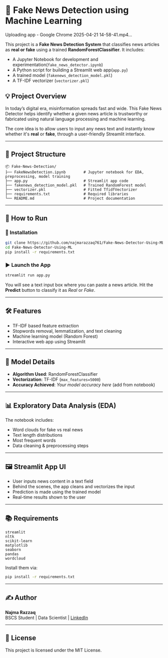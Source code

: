 # 📰 Fake News Detection using Machine Learning


Uploading app - Google Chrome 2025-04-21 14-58-41.mp4…


This project is a **Fake News Detection System** that classifies news articles as **real or fake** using a trained **RandomForestClassifier**. It includes:
- A Jupyter Notebook for development and experimentation(`fake_news_detector.ipynb`)
- A Python script for building a Streamlit web app(`app.py`)
- A trained model (`fakenews_detection_model.pkl`)
- A TF-IDF vectorizer (`vectorizer.pkl`)

## 💡 Project Overview

In today’s digital era, misinformation spreads fast and wide. This Fake News Detector helps identify whether a given news article is trustworthy or fabricated using natural language processing and machine learning.

The core idea is to allow users to input any news text and instantly know whether it's **real** or **fake**, through a user-friendly Streamlit interface.

---

## 📁 Project Structure

```
📦 Fake-News-Detection/
├── FakeNewsDetection.ipynb        # Jupyter notebook for EDA, preprocessing, model training
├── app.py                         # Streamlit app code
├── fakenews_detection_model.pkl   # Trained RandomForest model
├── vectorizer.pkl                 # Fitted TfidfVectorizer
├── requirements.txt               # Required libraries
└── README.md                      # Project documentation
```

---

## 🚀 How to Run

### 🔧 Installation

```bash
git clone https://github.com/najmarazzaq761/Fake-News-Detector-Using-ML.git
cd Fake-News-Detector-Using-ML
pip install -r requirements.txt
```

### ▶️ Launch the App

```bash
streamlit run app.py
```

You will see a text input box where you can paste a news article. Hit the **Predict** button to classify it as *Real* or *Fake*.

---

## 🛠 Features

- TF-IDF based feature extraction
- Stopwords removal, lemmatization, and text cleaning
- Machine learning model (Random Forest)
- Interactive web app using Streamlit

---

## 🧠 Model Details

- **Algorithm Used**: RandomForestClassifier
- **Vectorization**: TF-IDF (`max_features=5000`)
- **Accuracy Achieved**: _Your model accuracy here_ (add from notebook)

---

## 📊 Exploratory Data Analysis (EDA)

The notebook includes:
- Word clouds for fake vs real news
- Text length distributions
- Most frequent words
- Data cleaning & preprocessing steps

---

## 🖼️ Streamlit App UI

- User inputs news content in a text field
- Behind the scenes, the app cleans and vectorizes the input
- Prediction is made using the trained model
- Real-time results shown to the user

---

## 📚 Requirements

```
streamlit
nltk
scikit-learn
matplotlib
seaborn
pandas
wordcloud
```

Install them via:

```bash
pip install -r requirements.txt
```

---

## ✍️ Author

**Najma Razzaq**  
BSCS Student | Data Scientist | [LinkedIn](https://www.linkedin.com/in/najmarazzaq)

---

## 📌 License

This project is licensed under the MIT License.

```
